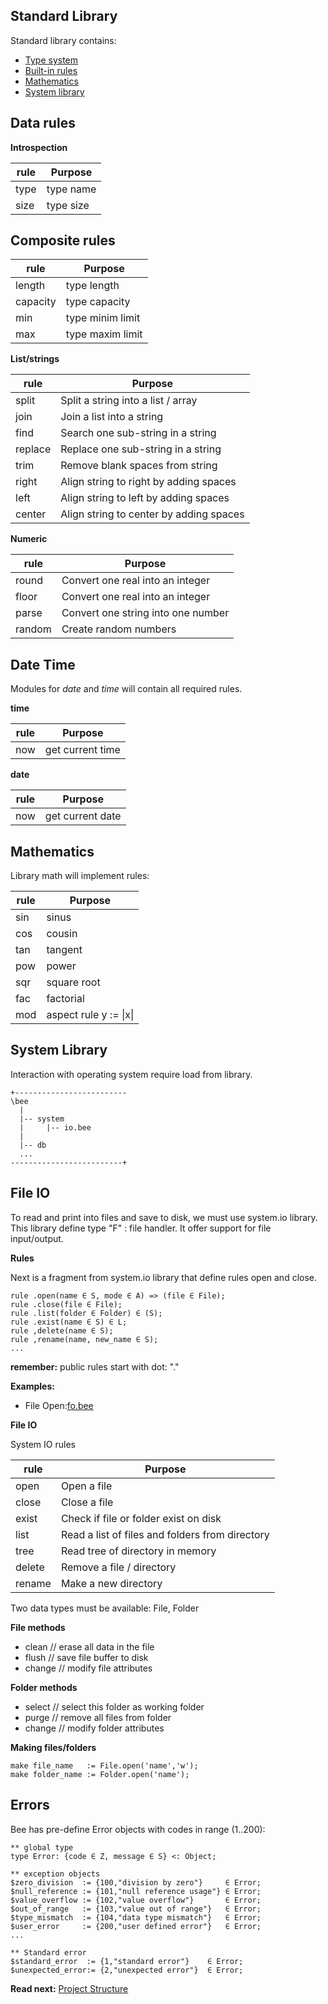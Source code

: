 ## Standard Library

Standard library contains:

* [Type system](#type-system)
* [Built-in rules](#built-in-rules)
* [Mathematics](#mathematics)
* [System library](#system-library)

## Data rules
 
**Introspection**

| rule     | Purpose
|----------|------------------------------------------ 
| type     | type name
| size     | type size 

## Composite rules

| rule     | Purpose
|----------|------------------------------------------ 
| length   | type length 
| capacity | type capacity
| min      | type minim limit
| max      | type maxim limit
 
**List/strings**

| rule     | Purpose
|----------|------------------------------------------ 
| split    | Split a string into a list / array
| join     | Join a list into a string 
| find     | Search one sub-string in a string
| replace  | Replace one sub-string in a string
| trim     | Remove blank spaces from string
| right    | Align string to right by adding spaces
| left     | Align string to left by adding spaces
| center   | Align string to center by adding spaces
 
**Numeric**
 
| rule     | Purpose
|----------|------------------------------------------ 
| round    | Convert one real into an integer
| floor    | Convert one real into an integer
| parse    | Convert one string into one number
| random   | Create random numbers
 

## Date Time

Modules for _date_ and _time_ will contain all required rules.

**time**

| rule     | Purpose
|----------|------------------------------------------ 
| now      | get current time


**date**

| rule     | Purpose
|----------|------------------------------------------ 
| now      | get current date

## Mathematics

Library math will implement rules:

| rule     | Purpose
|----------|------------------------------------------ 
| sin      | sinus 
| cos      | cousin
| tan      | tangent
| pow      | power
| sqr      | square root
| fac      | factorial
| mod      | aspect rule y := \|x\|  

## System Library

Interaction with operating system require load from library.

```
+-------------------------
\bee 
  |
  |-- system
  |     |-- io.bee
  |
  |-- db
  ...
-------------------------+  
```

## File IO

To read and print into files and save to disk, we must use system.io library. This library define type "F" : file handler. It offer support for file input/output.

**Rules**

Next is a fragment from system.io library that define rules open and close.

```
rule .open(name ∈ S, mode ∈ A) => (file ∈ File);
rule .close(file ∈ File);
rule .list(folder ∈ Folder) ∈ (S);
rule .exist(name ∈ S) ∈ L;
rule ,delete(name ∈ S); 
rule ,rename(name, new_name ∈ S); 
...

```
**remember:** public rules start with dot: "."

**Examples:**

* File Open:[fo.bee](./demo/fo.bee)

**File IO**

System IO rules

| rule    | Purpose
|---------|------------------------------------------ 
| open    | Open a file
| close   | Close a file
| exist   | Check if file or folder exist on disk
| list    | Read a list of files and folders from directory
| tree    | Read tree of directory in memory
| delete  | Remove a file / directory
| rename  | Make a new directory


Two data types must be available: File, Folder

**File methods**

* clean  // erase all data in the file
* flush  // save file buffer to disk 
* change // modify file attributes

**Folder methods**

* select // select this folder as working folder
* purge  // remove all files from folder
* change // modify folder attributes

**Making files/folders**

```
make file_name   := File.open('name','w');
make folder_name := Folder.open('name');
```

## Errors
Bee has pre-define Error objects with codes in range (1..200):

```** global type
type Error: {code ∈ Z, message ∈ S} <: Object;
```

```
** exception objects
$zero_division  := {100,"division by zero"}     ∈ Error;
$null_reference := {101,"null reference usage"} ∈ Error;
$value_overflow := {102,"value overflow"}       ∈ Error;
$out_of_range   := {103,"value out of range"}   ∈ Error;
$type_mismatch  := {104,"data type mismatch"}   ∈ Error;
$user_error     := {200,"user defined error"}   ∈ Error;
...

** Standard error
$standard_error  := {1,"standard error"}    ∈ Error;
$unexpected_error:= {2,"unexpected error"}  ∈ Error;
```

**Read next:** [Project Structure](structure.md)
